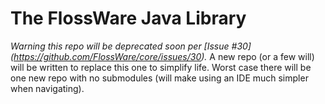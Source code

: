 # The FlossWare Java Library

*Warning this repo will be deprecated soon per [Issue #30] (https://github.com/FlossWare/core/issues/30).*  A new repo (or a few will) will be written to replace this one to simplify life.  Worst case there will be one new repo with no submodules (will make using an IDE much simpler when navigating).

